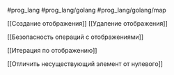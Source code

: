 #prog_lang #prog_lang/golang #prog_lang/golang/map 

[[Создание отображения]]
[[Удаление отображения]]

[[Безопасность операций с отображениями]]

[[Итерация по отображению]]

[[Отличить несуществующий элемент от нулевого]]
